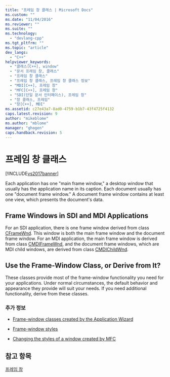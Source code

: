 ```yaml
---
title: "프레임 창 클래스 | Microsoft Docs"
ms.custom: ""
ms.date: "11/04/2016"
ms.reviewer: ""
ms.suite: ""
ms.technology: 
  - "devlang-cpp"
ms.tgt_pltfrm: ""
ms.topic: "article"
dev_langs: 
  - "C++"
helpviewer_keywords: 
  - "클래스[C++], window"
  - "문서 프레임 창, 클래스"
  - "프레임 창 클래스"
  - "프레임 창 클래스, 프레임 창 클래스 정보"
  - "MDI[C++], 프레임 창"
  - "MFC[C++], 프레임 창"
  - "SDI(단일 문서 인터페이스), 프레임 창"
  - "창 클래스, 프레임"
  - "창[C++], MDI"
ms.assetid: c27e43a7-8ad0-4759-b1b7-43f4725f4132
caps.latest.revision: 9
author: "mikeblome"
ms.author: "mblome"
manager: "ghogen"
caps.handback.revision: 5
---
```

# 프레임 창 클래스
[!INCLUDE[vs2017banner](../assembler/inline/includes/vs2017banner.md)]

Each application has one "main frame window," a desktop window that usually has the application name in its caption.  Each document usually has one "document frame window." A document frame window contains at least one view, which presents the document's data.  
  
## Frame Windows in SDI and MDI Applications  
 For an SDI application, there is one frame window derived from class [CFrameWnd](../mfc/reference/cframewnd-class.md).  This window is both the main frame window and the document frame window.  For an MDI application, the main frame window is derived from class [CMDIFrameWnd](../mfc/reference/cmdiframewnd-class.md), and the document frame windows, which are MDI child windows, are derived from class [CMDIChildWnd](../mfc/reference/cmdichildwnd-class.md).  
  
## Use the Frame\-Window Class, or Derive from It?  
 These classes provide most of the frame\-window functionality you need for your applications.  Under normal circumstances, the default behavior and appearance they provide will suit your needs.  If you need additional functionality, derive from these classes.  
  
### 추가 정보  
  
-   [Frame\-window classes created by the Application Wizard](../mfc/frame-window-classes-created-by-the-application-wizard.md)  
  
-   [Frame\-window styles](../mfc/frame-window-styles-cpp.md)  
  
-   [Changing the styles of a window created by MFC](../mfc/changing-the-styles-of-a-window-created-by-mfc.md)  
  
## 참고 항목  
 [프레임 창](../mfc/frame-windows.md)
